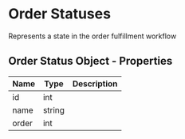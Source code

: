 # Order Statuses

Represents a state in the order fulfillment workflow

## Order Status Object - Properties

| Name | Type | Description |
| --- | --- | --- |
| id | int |
| name | string |
| order | int |
